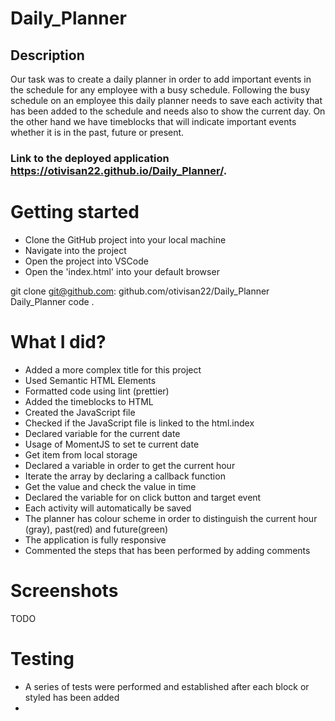 # Daily_Planner

## Description

Our task was to create a daily planner in order to add important events in the schedule for any employee with a busy schedule. Following the busy schedule on an employee this daily planner needs to save each activity that has been added to the schedule and needs also to show the current day. On the other hand we have timeblocks that will indicate important events whether it is in the past, future or present.

### Link to the deployed application https://otivisan22.github.io/Daily_Planner/.

# Getting started

- Clone the GitHub project into your local machine
- Navigate into the project
- Open the project into VSCode
- Open the 'index.html' into your default browser

git clone git@github.com: github.com/otivisan22/Daily_Planner
Daily_Planner
code .

# What I did?

- Added a more complex title for this project
- Used Semantic HTML Elements
- Formatted code using lint (prettier)
- Added the timeblocks to HTML
- Created the JavaScript file
- Checked if the JavaScript file is linked to the html.index
- Declared variable for the current date
- Usage of MomentJS to set te current date
- Get item from local storage
- Declared a variable in order to get the current hour
- Iterate the array by declaring a callback function
- Get the value and check the value in time
- Declared the variable for on click button and target event
- Each activity will automatically be saved
- The planner has colour scheme in order to distinguish the current hour (gray), past(red) and future(green)
- The application is fully responsive
- Commented the steps that has been performed by adding comments

# Screenshots

TODO

# Testing

- A series of tests were performed and established after each block or styled has been added
-

